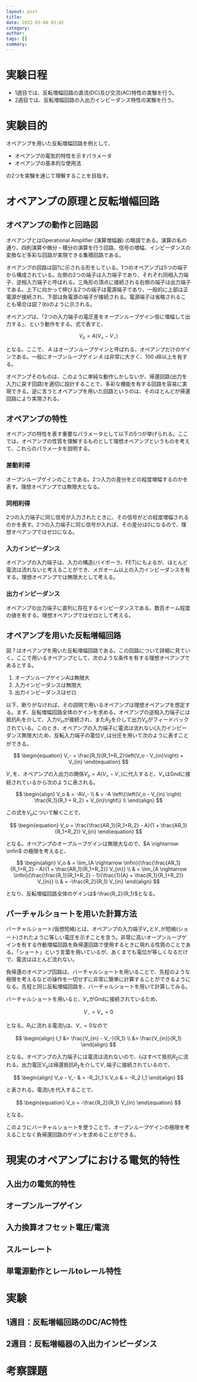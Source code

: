 ```yaml
---
layout: post
title: 
date: 2022-03-08 03:02
category: 
author: 
tags: []
summary: 
---
```


# 実験日程

- 1週目では、反転増幅回路の直流(DC)及び交流(AC)特性の実験を行う。
- 2週目では、反転増幅回路の入出力インピーダンス特性の実験を行う。

# 実験目的

オペアンプを用いた反転増幅回路を例として、

- オペアンプの電気的特性を示すパラメータ
- オペアンプの基本的な使用法

の2つを実験を通じて理解することを目指す。

# オペアンプの原理と反転増幅回路

## オペアンプの動作と回路図

オペアンプとはOperational Amplifier (演算増幅器) の略語である。演算の名の通り、四則演算や微分・積分の演算を行う回路、信号の増幅、インピーダンスの変換など多彩な回路が実現できる集積回路である。

オペアンプの回路は図?に示される形をしている。1つのオペアンプは5つの端子から構成されている。左側の2つの端子は入力端子であり、それぞれ同相入力端子、逆相入力端子と呼ばれる。三角形の頂点に接続される右側の端子は出力端子である。上下に向かって伸びる2つの端子は電源端子であり、一般的に上部は正電源が接続され、下部は負電源の端子が接続される。電源端子は省略されることも場合は図？(b)のように示される。

オペアンプは、「2つの入力端子の電圧差をオープンループゲイン倍に増幅して出力する」、という動作をする。式で表すと、

$$
\begin{equation}
V_o = A(V_+ - V_-)
\end{equation}
$$

となる。ここで、 $A$ はオープンループゲインと呼ばれる、オペアンプだけのゲインである。一般にオープンループゲイン $A$ は非常に大きく、100 dB以上を有する。

オペアンプそのものは、このように単純な動作しかしないが、帰還回路(出力を入力に戻す回路)を適切に設計することで、多彩な機能を有する回路を容易に実現できる。逆に言うとオペアンプを用いた回路というのは、そのほとんどが帰還回路により実現される。

## オペアンプの特性

オペアンプの特性を表す重要なパラメータとして以下の5つが挙げられる。ここでは、オペアンプの性質を理解するものとして理想オペアンプというものを考えて、これらのパラメータを説明する。

### 差動利得

オープンループゲインのことである。2つ入力の差分をどの程度増幅するのかを表す。理想オペアンプでは無限大となる。

### 同相利得

2つの入力端子に同じ信号が入力されたときに、その信号がどの程度増幅されるのかを表す。2つの入力端子に同じ信号が入れば、その差分は0になるので、理想オペアンプではゼロになる。

### 入力インピーダンス

オペアンプの入力端子は、入力の構造(バイポーラ、FET)にもよるが、ほとんど電流は流れないと考えることができ、メガオーム以上の入力インピーダンスを有する。理想オペアンプでは無限大として考える。

### 出力インピーダンス

オペアンプの出力端子に直列に存在するインピーダンスである。数百オーム程度の値を有する。理想オペアンプではゼロとして考える。

## オペアンプを用いた反転増幅回路

図？はオペアンプを用いた反転増幅回路である。この回路について詳細に見ていく。ここで用いるオペアンプとして、次のような条件を有する理想オペアンプであるとする。

1. オープンループゲイン$A$は無限大
2. 入力インピーダンスは無限大
3. 出力インピーダンスはゼロ

以下、断りがなければ、その説明で用いるオペアンプは理想オペアンプを想定する。まず、反転増幅回路全体のゲインを求める。オペアンプの逆相入力端子には抵抗$R_1$を介して、入力$V_{in}$が接続され、また$R_2$を介して出力$V_o$がフィードバックされている。このとき、オペアンプの入力端子に電流は流れない(入力インピーダンス無限大)ため、反転入力端子の電位$V_-$は分圧を用いて次のように表すことができる。

$$
\begin{equation}
V_- = \frac{R_1}{R_1+R_2}\left(V_o - V_{in}\right) + V_{in}
\end{equation}
$$

$V_-$を、オペアンプの入出力の関係$V_o = A(V_+ - V_-)$に代入すると、$V_+$はGndに接続されているから次のように表される。

$$
\begin{align}
V_o & = -AV_- \\
& = -A \left\{\left(V_o - V_{in} \right) \frac{R_1}{R_1 + R_2} + V_{in}\right\} \\
\end{align}
$$

この式を$V_o$について解くことで、

$$
\begin{equation}
V_o = \frac{\frac{AR_1}{R_1+R_2} - A}{1 + \frac{AR_1}{R_1+R_2}} V_{in}
\end{equation}
$$

となる。オペアンプのオープループゲインは無限大なので、$A \rightarrow \infin$ の極限を考えると、

$$
\begin{align}
V_o & = \lim_{A \rightarrow \infin}{\frac{\frac{AR_1}{R_1+R_2} - A}{1 + \frac{AR_1}{R_1+R_2}} V_{in}} \\
& = \lim_{A \rightarrow \infin}{\frac{\frac{R_1}{R_1+R_2} - 1}{\frac{1}{A} + \frac{R_1}{R_1+R_2}} V_{in}} \\
& = -\frac{R_2}{R_1} V_{in}
\end{align}
$$

となり、反転増幅回路全体のゲインは$-\frac{R_2}{R_1}$となる。

## バーチャルショートを用いた計算方法

バーチャルショート(仮想短絡)とは、オペアンプの入力端子$V_+$と$V_-$が短絡(ショート)されたように等しい電圧を示すことを言う。非常に高いオープンループゲインを有する作動増幅回路を負帰還回路で使用するときに現れる性質のことである。「ショート」という言葉を用いているが、あくまでも電位が等しくなるだけで、電流はほとんど流れない。

負帰還のオペアンプ回路は、バーチャルショートを用いることで、先程のような極限を考えるなどの操作を一切せずに非常に簡単に計算することができるようになる。先程と同じ反転増幅回路を、バーチャルショートを用いて計算してみる。

バーチャルショートを用いると、$V_+$がGndに接続されているため、

$$
\begin{equation}
V_- = V_+ = 0
\end{equation}
$$

となる。$R_1$に流れる電流$I_1$は、$V_- = 0$なので

$$
\begin{align}
I_1 &= \frac{V_{in} - V_-}{R_1} \\
&= \frac{V_{in}}{R_1}
\end{align}
$$

となる。オペアンプの入力端子には電流は流れないので、$I_1$はすべて抵抗$R_2$に流れる。出力電圧$V_o$は帰還抵抗$R_2$を介して$V_-$端子に接続されているので、

$$
\begin{align}
V_o - V_- & = -R_2I_1 \\
V_o & = -R_2 I_1
\end{align}
$$

と表される。電流$I_1$を代入することで、

$$
\begin{equation}
V_o = -\frac{R_2}{R_1} V_{in}
\end{equation}
$$

となる。

このようにバーチャルショートを使うことで、オープンループゲインの極限を考えることなく負帰還回路のゲインを求めることができる。

# 現実のオペアンプにおける電気的特性

## 入出力の電気的特性

## オープンループゲイン

## 入力換算オフセット電圧/電流

## スルーレート

## 単電源動作とレールtoレール特性

# 実験

## 1週目：反転増幅回路のDC/AC特性 

## 2週目：反転増幅器の入出力インピーダンス

# 考察課題
